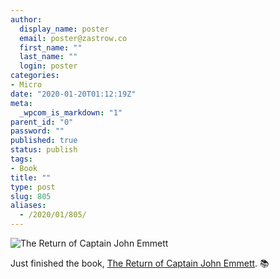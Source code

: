 ```yaml
---
author:
  display_name: poster
  email: poster@zastrow.co
  first_name: ""
  last_name: ""
  login: poster
categories:
- Micro
date: "2020-01-20T01:12:19Z"
meta:
  _wpcom_is_markdown: "1"
parent_id: "0"
password: ""
published: true
status: publish
tags:
- Book
title: ""
type: post
slug: 805
aliases:
  - /2020/01/805/
---
```

<p><img src="https://i.gr-assets.com/images/S/compressed.photo.goodreads.com/books/1291783843l/9856011.jpg" alt="The Return of Captain John Emmett" /></p>
<p>Just finished the book, <a href="https://www.goodreads.com/review/show/3137765059?utm_medium=api&amp;utm_source=rss">The Return of Captain John Emmett</a>. 📚</p>
